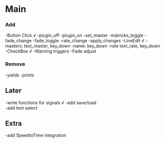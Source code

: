 # Main

### Add

-Button Click √
-plugin_off
-plugin_on
-set_master
-matricks_toggle
-fade_change
-fade_toggle
-rate_change
-apply_changes
-LineEdit √
-masters: text_master, key_down
-name: key_down
-rate text_rate, key_down
-CheckBox √
-Warning triggers
-Fade adjust

### Remove

-yields
-prints

## Later

-write functions for signals √
-add save/load  
-add text select

## Extra

-add SpeedtoTime integration
